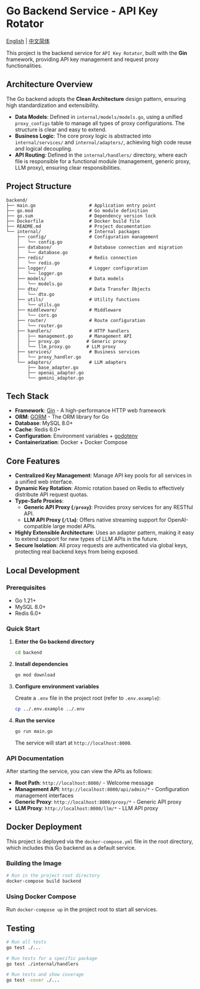 # Go Backend Service - API Key Rotator

[English](README.md) | [中文简体](README_CN.md)

This project is the backend service for `API Key Rotator`, built with the **Gin** framework, providing API key management and request proxy functionalities.

## Architecture Overview

The Go backend adopts the **Clean Architecture** design pattern, ensuring high standardization and extensibility.

*   **Data Models**: Defined in `internal/models/models.go`, using a unified `proxy_configs` table to manage all types of proxy configurations. The structure is clear and easy to extend.
*   **Business Logic**: The core proxy logic is abstracted into `internal/services/` and `internal/adapters/`, achieving high code reuse and logical decoupling.
*   **API Routing**: Defined in the `internal/handlers/` directory, where each file is responsible for a functional module (management, generic proxy, LLM proxy), ensuring clear responsibilities.

## Project Structure

```
backend/
├── main.go                    # Application entry point
├── go.mod                     # Go module definition
├── go.sum                     # Dependency version lock
├── Dockerfile                 # Docker build file
├── README.md                  # Project documentation
└── internal/                  # Internal packages
    ├── config/                # Configuration management
    │   └── config.go
    ├── database/              # Database connection and migration
    │   └── database.go
    ├── redis/                 # Redis connection
    │   └── redis.go
    ├── logger/                # Logger configuration
    │   └── logger.go
    ├── models/                # Data models
    │   └── models.go
    ├── dto/                   # Data Transfer Objects
    │   └── dto.go
    ├── utils/                 # Utility functions
    │   └── utils.go
    ├── middleware/            # Middleware
    │   └── cors.go
    ├── router/                # Route configuration
    │   └── router.go
    ├── handlers/              # HTTP handlers
    │   ├── management.go      # Management API
    │   ├── proxy.go          # Generic proxy
    │   └── llm_proxy.go      # LLM proxy
    ├── services/              # Business services
    │   └── proxy_handler.go
    └── adapters/              # LLM adapters
        ├── base_adapter.go
        ├── openai_adapter.go
        └── gemini_adapter.go
```

## Tech Stack

*   **Framework**: [Gin](https://gin-gonic.com/) - A high-performance HTTP web framework
*   **ORM**: [GORM](https://gorm.io/) - The ORM library for Go
*   **Database**: MySQL 8.0+
*   **Cache**: Redis 6.0+
*   **Configuration**: Environment variables + [godotenv](https://github.com/joho/godotenv)
*   **Containerization**: Docker + Docker Compose

## Core Features

*   **Centralized Key Management**: Manage API key pools for all services in a unified web interface.
*   **Dynamic Key Rotation**: Atomic rotation based on Redis to effectively distribute API request quotas.
*   **Type-Safe Proxies**:
    *   **Generic API Proxy (`/proxy`)**: Provides proxy services for any RESTful API.
    *   **LLM API Proxy (`/llm`)**: Offers native streaming support for OpenAI-compatible large model APIs.
*   **Highly Extensible Architecture**: Uses an adapter pattern, making it easy to extend support for new types of LLM APIs in the future.
*   **Secure Isolation**: All proxy requests are authenticated via global keys, protecting real backend keys from being exposed.

## Local Development

### Prerequisites

*   Go 1.21+
*   MySQL 8.0+
*   Redis 6.0+

### Quick Start

1. **Enter the Go backend directory**
   ```bash
   cd backend
   ```

2. **Install dependencies**
   ```bash
   go mod download
   ```

3. **Configure environment variables**
   
   Create a `.env` file in the project root (refer to `.env.example`):
   ```bash
   cp ../.env.example ../.env
   ```

4. **Run the service**
   ```bash
   go run main.go
   ```

   The service will start at `http://localhost:8000`.

### API Documentation

After starting the service, you can view the APIs as follows:

*   **Root Path**: `http://localhost:8000/` - Welcome message
*   **Management API**: `http://localhost:8000/api/admin/*` - Configuration management interfaces
*   **Generic Proxy**: `http://localhost:8000/proxy/*` - Generic API proxy
*   **LLM Proxy**: `http://localhost:8000/llm/*` - LLM API proxy

## Docker Deployment

This project is deployed via the `docker-compose.yml` file in the root directory, which includes this Go backend as a default service.

### Building the Image

```bash
# Run in the project root directory
docker-compose build backend
```

### Using Docker Compose

Run `docker-compose up` in the project root to start all services.

## Testing

```bash
# Run all tests
go test ./...

# Run tests for a specific package
go test ./internal/handlers

# Run tests and show coverage
go test -cover ./...
